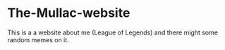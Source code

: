 # The-Mullac-website
This is a a website about me (League of Legends) and there might some random memes on it.
